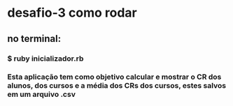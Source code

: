 # 
# desafio-3 como rodar
## no terminal: 
### $ ruby inicializador.rb 

### Esta aplicação tem como objetivo calcular e mostrar o CR dos alunos, dos cursos e a média dos CRs dos cursos, estes salvos em um arquivo .csv
